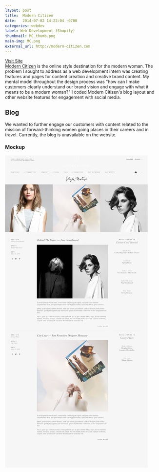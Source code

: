 ```yaml
---
layout: post
title:  Modern Citizen
date:   2014-07-02 14:22:04 -0700
categories: webdev
label: Web Development (Shopify)
thumbnail: MC_thumb.png
main-img: MC.png
external_url: http://modern-citizen.com
---
```

<div class="cta">
  <a href="{{ page.external_url }}" target="_blank">Visit Site</a>
</div>
<section>
<a href="http://modern-citizen.com">Modern Citizen</a> is the online style destination for the modern woman. The problem I sought to address as a web development intern was creating features and pages for content creation and creative brand content. My mental model throughout the design process was "how can I make customers clearly understand our brand vision and engage with what it means to be a modern woman?" I coded Modern Citizen's blog layout and other website features for engagement with social media.
</section>
<section>
<h1 class="section-title">Blog</h1>
We wanted to further engage our customers with content related to the mission of forward-thinking women going places in their careers and in travel. Currently, the blog is unavailable on the website.
<p>
<h3 class="subtitle">Mockup</h3>
<p>
<img src="/img/portfolio/moderncitizen/blogmockup.jpg" class="img-responsive"> 
</section>

